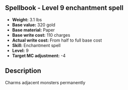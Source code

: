 ## Spellbook - Level 9 enchantment spell

- **Weight:** 3.1 lbs
- **Base value:** 320 gold
- **Base material:** Paper
- **Base write cost:** 110 charges
- **Actual write cost:** From half to full base cost
- **Skill:** Enchantment spell
- **Level:** 9
- **Target MC adjustment:** -4

## Description

Charms adjacent monsters permanently
